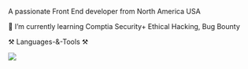 

A passionate Front End developer from North America USA


🌱 I’m currently learning Comptia Security+ Ethical Hacking, Bug Bounty

⚒️ Languages-&-Tools ⚒️


<img src="https://camo.githubusercontent.com/e9e2a928c2840381fa4c5828399ff53f0f4a16e65144037f8c5785630da7df31/68747470733a2f2f736b696c6c69636f6e732e6465762f69636f6e733f693d6e6f64656a732c707974686f6e2c6a6176617363726970742c747970657363726970742c657870726573732c66697265626173652c6d6f6e676f64622c632c6a6176612c6e6578746a732c6d7973716c2c666c61736b" data-canonical-src="https://skillicons.dev/icons?i=,python,javascript,Linux,c,,mysql," style="max-width: 100%;">
